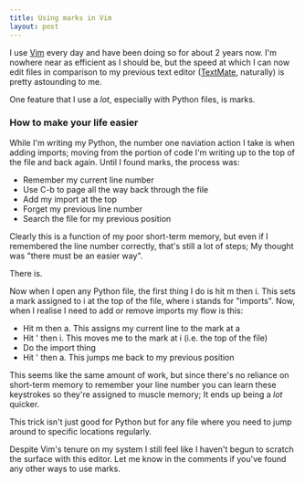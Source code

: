 ```yaml
---
title: Using marks in Vim
layout: post
---
```


I use [Vim](http://www.vim.org/) every day and have been doing so for about 2
years now.  I'm nowhere near as efficient as I should be, but the speed at which
I can now edit files in comparison to my previous text editor
([TextMate](http://macromates.com/), naturally) is pretty astounding to me.

One feature that I use a *lot*, especially with Python files, is marks.

### How to make your life easier

While I'm writing my Python, the number one naviation action I take is when
adding imports; moving from the portion of code I'm writing up to the top of the
file and back again.  Until I found marks, the process was:

* Remember my current line number
* Use C-b to page all the way back through the file
* Add my import at the top
* Forget my previous line number
* Search the file for my previous position

Clearly this is a function of my poor short-term memory, but even if I
remembered the line number correctly, that's still a lot of steps; My thought
was "there must be an easier way".

There is.

Now when I open any Python file, the first thing I do is hit m then i. This
sets a mark assigned to i at the top of the file, where i stands for
"imports".  Now, when I realise I need to add or remove imports my flow is this:

* Hit m then a. This assigns my current line to the mark at a
* Hit ' then i. This moves me to the mark at i (i.e. the top of the file)
* Do the import thing
* Hit ' then a. This jumps me back to my previous position

This seems like the same amount of work, but since there's no reliance on
short-term memory to remember your line number you can learn these keystrokes
so they're assigned to muscle memory; It ends up being a *lot* quicker.

This trick isn't just good for Python but for any file where you need to jump
around to specific locations regularly.

Despite Vim's tenure on my system I still feel like I haven't begun to scratch
the surface with this editor. Let me know in the comments if you've found any
other ways to use marks.
